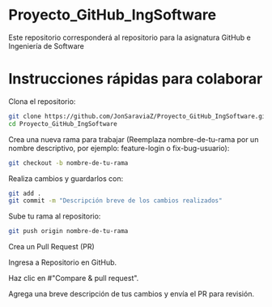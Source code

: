 # Proyecto_GitHub_IngSoftware
Este repositorio corresponderá al repositorio para la asignatura GitHub e Ingeniería de Software

# Instrucciones rápidas para colaborar

Clona el repositorio:
```bash
git clone https://github.com/JonSaraviaZ/Proyecto_GitHub_IngSoftware.git
cd Proyecto_GitHub_IngSoftware
```

Crea una nueva rama para trabajar (Reemplaza nombre-de-tu-rama por un nombre descriptivo, por ejemplo: feature-login o fix-bug-usuario):
```bash
git checkout -b nombre-de-tu-rama
```

Realiza cambios y guardarlos con:

```bash
git add .
git commit -m "Descripción breve de los cambios realizados"
```

Sube tu rama al repositorio:

```bash
git push origin nombre-de-tu-rama
```

Crea un Pull Request (PR)

Ingresa a Repositorio en GitHub.

Haz clic en #"Compare & pull request".

Agrega una breve descripción de tus cambios y envía el PR para revisión.

